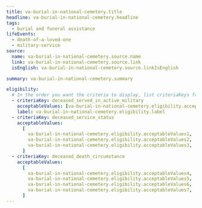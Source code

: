 ```yaml
---
title: va-burial-in-national-cemetery.title
headline: va-burial-in-national-cemetery.headline
tags:
  - burial and funeral assistance
lifeEvents:
  - death-of-a-loved-one
  - military-service
source:
  name: va-burial-in-national-cemetery.source.name
  link: va-burial-in-national-cemetery.source.link
  isEnglish: va-burial-in-national-cemetery.source.linkIsEnglish

summary: va-burial-in-national-cemetery.summary

eligibility:
  # In the order you want the criteria to display, list criteriaKeys from the csv here, each followed by a comma-separated list of which values indicate eligibility for that criteria. Wrap individual values in quotes if they have inner commas.
  - criteriaKey: deceased_served_in_active_military
    acceptableValues: [va-burial-in-national-cemetery.eligibility.acceptableValues]
    label: va-burial-in-national-cemetery.eligibility.label
  - criteriaKey: deceased_service_status
    acceptableValues:
      [
        va-burial-in-national-cemetery.eligibility.acceptableValues1,
        va-burial-in-national-cemetery.eligibility.acceptableValues2,
        va-burial-in-national-cemetery.eligibility.acceptableValues3,
      ]
  - criteriaKey: deceased_death_circumstance
    acceptableValues:
      [
        va-burial-in-national-cemetery.eligibility.acceptableValues4,
        va-burial-in-national-cemetery.eligibility.acceptableValues5,
        va-burial-in-national-cemetery.eligibility.acceptableValues6,
        va-burial-in-national-cemetery.eligibility.acceptableValues7,
      ]
---
```

